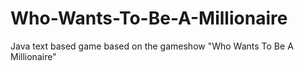 # Who-Wants-To-Be-A-Millionaire
Java text based game based on the gameshow "Who Wants To Be A Millionaire"
